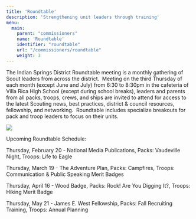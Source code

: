 ```yaml
---
title: 'Roundtable'
description: 'Strengthening unit leaders through training'
menu:
  main:
    parent: "commissioners"
    name: 'Roundtable'
    identifier: "roundtable"
    url: "/commissioners/roundtable"
    weight: 3
---
```


The Indian Springs District Roundtable meeting is a monthly gathering of Scout leaders from across the district.  Meeting on the third Thursday of each month (except June and July) from 6:30 to 8:30pm in the cafeteria of Villa Rica High School (except during school breaks), leaders and parents from all packs, troops, crews, and ships are invited to attend for access to the latest Scouting news, best practices, district & council resources, fellowship, and networking.  Roundtable includes specialize breakouts for pack and troop leaders to focus on their units.

![](/uploads/Feb-RT-Flyer-1.jpg)

Upcoming Roundtable Schedule:

Thursday, February 20 - National Media Publications, Packs: Vaudeville Night, Troops: Life to Eagle  

Thursday, March 19 - The Adventure Plan, Packs: Campfires, Troops: Communication & Public Speaking Merit Badges  

Thursday, April 16 - Wood Badge, Packs: Rock! Are You Digging It?, Troops: Hiking Merit Badge  

Thursday, May 21 - James E. West Fellowship, Packs: Fall Recruiting Training, Troops: Annual Planning
